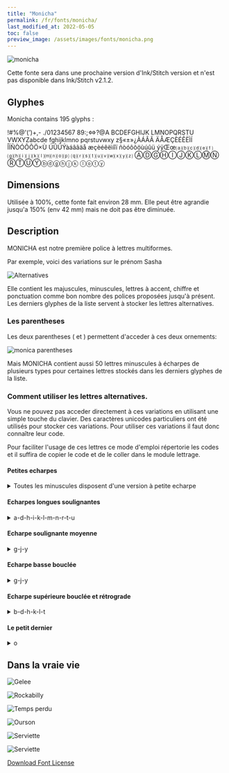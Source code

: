 ```yaml
---
title: "Monicha"
permalink: /fr/fonts/monicha/
last_modified_at: 2022-05-05
toc: false
preview_image: /assets/images/fonts/monicha.png
---
```

![monicha](/assets/images/fonts/monicha.png)


Cette fonte sera dans une prochaine version d'Ink/Stitch version et n'est pas disponible dans Ink/Stitch v2.1.2.

## Glyphes 
Monicha contains 195 glyphs :
	
!#%@'(’)+,-
./01234567
89:;<=>?@A
BCDEFGHIJK
LMNOPQRSTU
VWXYZabcde
fghijklmno
pqrstuvwxy
z§«±»¿ÀÁÂÃ
ÄÅÆÇÈÉÊËÌÍ
ÎÏÑÒÓÔÕÖ×Ù
ÚÛÜÝàáâãäå
æçèéêëìíîï
ñòóôõöùúûü
ýÿŒœ⒜⒝⒞⒟⒠⒡
⒢⒣⒤⒥⒦⒧⒨⒩⒪⒫
⒬⒭⒮⒯⒰⒱⒲⒳⒴⒵
ⒶⒹⒼⒽⒾⒿⓀⓁⓂⓃ
ⓇⓉⓊⓎⓑⓓⓖⓗⓙⓚ
ⓛⓞⓣⓨ


## Dimensions

Utilisée à 100%, cette fonte fait environ 28 mm. Elle peut être agrandie jusqu'a 150% (env 42 mm) mais ne doit pas être diminuée.

## Description

MONICHA est notre première police à lettres multiformes.

Par exemple, voici des variations sur le prénom Sasha

![Alternatives](/assets/images/fonts/monicha7.jpg)

Elle contient les majuscules, minuscules, lettres à accent, chiffre et ponctuation
comme bon nombre des polices proposées jusqu'à présent. Les derniers glyphes de la liste servent à stocker les lettres alternatives.

### Les parentheses

Les deux parentheses ( et ) permettent d'acceder à ces deux ornements:

![monica parentheses](/assets/images/fonts/monicaparentheses.png)


Mais MONICHA contient aussi 50 lettres minuscules à écharpes de plusieurs types pour certaines lettres stockés dans les derniers glyphes de la liste.

### Comment utiliser les lettres alternatives.

Vous ne pouvez pas acceder directement à ces variations en utilisant une simple touche du clavier. Des caractères unicodes particuliers ont été utilisés pour stocker ces variations. Pour utiliser ces variations il faut donc connaître leur code.

Pour faciliter l'usage de ces lettres ce mode d'emploi répertorie les codes et il suffira de copier le code et de le coller dans le module lettrage.

####  Petites echarpes
<details><summary>Toutes les minuscules disposent d'une version à petite echarpe</summary>


<img src="/assets/images/fonts/monichasmallswash.jpg" alt="Petite Echarpe" title="Petite Echarpe"><br>

Que l'on obtient en utilisant un de ces codes:<br><br>

⒜	⒝	⒞	⒟	⒠	⒡<br>

⒢	⒣	⒤	⒥	⒦	<br>

⒧	⒨	⒩	⒪	⒫<br>

⒬	⒭	⒮	⒯	⒰<br>

⒱	⒲	⒳	⒴	⒵<br>
	
</details>

####  Echarpes longues soulignantes
<details><summary>  a-d-h-i-k-l-m-n-r-t-u </summary>
	
<img src="/assets/images/fonts/monichalongswash.jpg" alt="Echarpe Longue Soulignante" title="Echarpe Longue Soulignante"><br>

Ces  11 lettres disposent de plus d'une longue écharpe soulignante.<br><br>


Elles ne doivent pas être suivies, sur deux lettres, par des lettres à jambage descendant (comme g-j-p-q-y-z) 
pour des raisons de superpositions de colonnes de satin.<br><br>

On les obtient en utilisant ces codes:<br>

<pre>Ⓐ			Ⓓ

	Ⓗ	Ⓘ		Ⓚ
	
Ⓛ	Ⓜ	Ⓝ

	Ⓡ		Ⓣ	Ⓤ</pre>

</details>

#### Echarpe soulignante moyenne 

<details><summary>  g-j-y </summary>

<img src="/assets/images/fonts/monichamediumswash.png" alt="Echarpe Moyenne Soulignante" title="Echarpe Moyenne Soulignante"><br>

Ces trois lettres disposent d'une écharpe soulignante moyenne.<br><br>

Elles ne doivent pas être suivie d'une lettre à jambage descendant.<br><br>

On les obtient en utilisant ces codes:<br>

Ⓖ	Ⓙ	Ⓨ

</details>

#### Echarpe basse bouclée 
<details><summary>  g-j-y </summary>

<img src="/assets/images/fonts/monichacurly.png" alt="Echarpe Basse Bouclée" title="Echarpe Basse Bouclée"><br>

Ces trois lettres disposent  aussi d'une version à écharpes basse bouclée.<br><br>

Elles ne doivent pas être suivies d'une lettre à jambage descendant sur deux lettres.<br><br>

On les obtient en utilisant ces codes:<br>

ⓖ	ⓙ	ⓨ
	
</details>

#### Echarpe supérieure bouclée et rétrograde
<details><summary> b-d-h-k-l-t </summary>

<img src="/assets/images/fonts/monichacurlyup.png" alt="Echarpe Superieure Bouclée" title="Echarpe Superieure Bouclée"><br>

Il existe 6 lettres à écharpe supérieure bouclée et rétrograde b-d-h-k-l-t.<br><br>

Elles ne doivent pas suivre deux lettres montantes, ni une majuscule sur ces deux poisitions 
pour des raisons de superpositions de colonnes de satin.<br><br>

On les obtient en utilisant ces codes:<br>


ⓑ	ⓓ	ⓗ	ⓚ	ⓛ	ⓣ
	
</details>

#### Le petit dernier 
<details><summary> o</summary>

Il existe un o a queue droite<br>

<img src="/assets/images/fonts/monichao.png" alt="Echarpe Queue Droite" title="Echarpe Queue Droite"><br>

On l'obtient en utilisant ce code:<br>

ⓞ
</details>


##  Dans la vraie vie

![Gelee](/assets/images/fonts/monicha2.jpg)

![Rockabilly](/assets/images/fonts/monicha8.jpg)

![Temps perdu](/assets/images/fonts/monicha3.jpg)

![Ourson](/assets/images/fonts/monicha4.jpg)

![Serviette](/assets/images/fonts/monicha5.jpg)

![Serviette](/assets/images/fonts/monicha6.jpg)

[Download Font License](https://github.com/inkstitch/inkstitch/tree/main/fonts/monicha/LICENSE)
